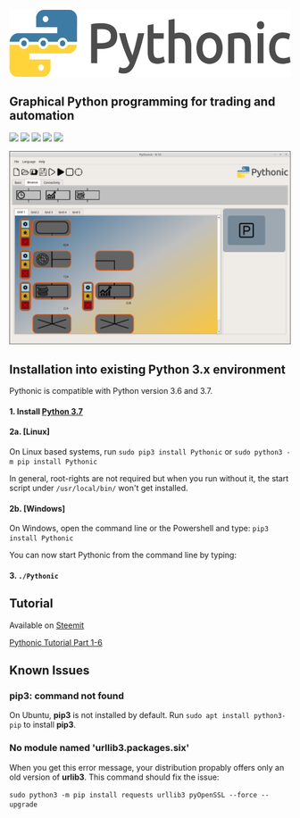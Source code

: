 <p align="center"><img src="src/Pythonic/images/horizontal.png" alt="Pythonic" height="120px"></p>

## Graphical Python programming for trading and automation

[<img src="https://img.shields.io/pypi/l/Pythonic.svg">](https://github.com/hANSIc99/Pythonic)
[<img src="https://img.shields.io/pypi/pyversions/Pythonic.svg">](https://pypi.org/project/Pythonic/)
[<img src="https://img.shields.io/pypi/format/Pythonic.svg">](https://pypi.org/project/Pythonic/)
[<img src="https://img.shields.io/github/last-commit/hANSIc99/Pythonic.svg">](https://github.com/hANSIc99/Pythonic)
[<img src="https://img.shields.io/badge/platform-Windows%20Linux%20Mac-blueviolet.svg">](https://github.com/hANSIc99/Pythonic)


![Alt text](screenshot-4.png?raw=true "Screenshot")


## Installation into existing Python 3.x environment

Pythonic is compatible with Python version 3.6 and 3.7.

#### 1. Install [Python 3.7](https://www.python.org/)

#### 2a. [Linux]

On Linux based systems,
run `sudo pip3 install Pythonic`
or `sudo python3 -m pip install Pythonic`

In general, root-rights are not required but when you run without it, the start script under
`/usr/local/bin/` won't get installed.

#### 2b. [Windows]

On Windows, open the command line or the Powershell and type:
`pip3 install Pythonic`

You can now start Pythonic from the command line by typing:

#### 3. `./Pythonic`

## Tutorial
Available on [Steemit](https://steemit.com)

[Pythonic Tutorial Part 1-6](https://steemit.com/programming/@avenwedde/pythonic-tutorial-part-1-6)

## Known Issues

### pip3: command not found
On Ubuntu, **pip3** is not installed by default.
Run `sudo apt install python3-pip` to install **pip3**.

### No module named 'urllib3.packages.six'
When you get this error message,
your distribution propably offers only an old version of **urlib3**.
This command should fix the issue:

`sudo python3 -m pip install requests urllib3 pyOpenSSL --force --upgrade`


